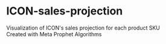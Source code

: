 # ICON-sales-projection
Visualization of ICON's sales projection for each product SKU <br> 
Created with Meta Prophet Algorithms
